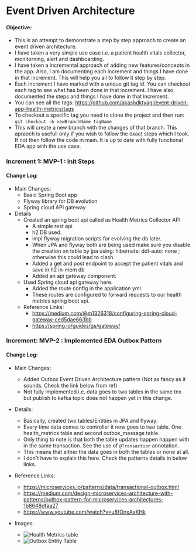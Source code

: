 # Event Driven Architecture

#### Objective:
* This is an attempt to demonstrate a step by step approach to create an event driven architecture. 
* I have taken a very simple use case i.e. a patient health vitals collector, monitorning, alert and dashboarding.
* I have taken a incremental approach of adding new features/concepts in the app. Also, I am documenting each increment and things I have done in that increment. This will help you all to follow it step by step.
* Each increment I have marked with a unique git tag id. You can checkout each tag to see what has been done in that increment. I have also documented the steps and things I have done in that increment.
* You can see all the tags: https://github.com/akashdktyagi/event-driven-app-health-metrics/tags
* To checkout a specific tag you need to clone the project and then run: 
```git checkout -b newBranchName tagName```
* This will create a new branch with the changes of that branch. This apraoch is usefull only if you wish to follow the exact steps which I took. If not then follow the code in main. It is up to date with fully functional EDA app with the use case.


### Increment 1: MVP-1 : Init Steps
#### Change Log:
* Main Changes:
    * Basic Spring Boot app
    * Flyway library for DB evolution
    * Spring cloud API gateway
* Details
    * Created an spring boot api called as Health Metrics Collector API
        * A simple rest api
        * h2 DB used.
        * impl flyway migration scripts for evolving the db later.
        * When JPA and flyway both are being used make sure you disable the creation on table by jpa using:     hibernate: ddl-auto: none ; otherwise this could lead to clash.
        * Added a get and post endpoint to accept the patient vitals and save in h2 in-mem db
        * Added an api gateway component:
    * Used Spring cloud api gateway here.
        * Added the route config in the application yml.
        * These routes are configured to forward requests to our health metrics spring boot api.
  * Reference Links:
    * https://medium.com/@m1326318/configuring-spring-cloud-gateway-ced5dae663bb
    * https://spring.io/guides/gs/gateway/

### Increment: MVP-2 : Implemented EDA Outbox Pattern
#### Change Log:
* Main Changes:
    * Added Outbox Event Driven Architecture pattern (Not as fancy as it sounds. Check the link below from ref)
    * Not fully implemented i.e. data goes to two tables in the same tnx but publish to kafka topic does not happen yet in this change.
* Details:
    * Basically, created two tables/Entities in JPA and flyway.
    * Every time data comes to controller it now goes to two table. One health_metrics table and second outbox_message table.
    * Only thing to note is that both the table updates happen happen with in the same transaction. See the use of ```@Transaction``` annotation.
    * This means that either the data goes in both the tables or none at all.
    * I don't have to explain this here. Check the patterns details in below links.
* Reference Links:
    * https://microservices.io/patterns/data/transactional-outbox.html
    * https://medium.com/design-microservices-architecture-with-patterns/outbox-pattern-for-microservices-architectures-1b8648dfaa27
    * https://www.youtube.com/watch?v=u8fOnxAxKHk

* Images:
    * ![Health Metrics table](img/image.png)
    * ![Outbox Entity Table](img/image-1.png)